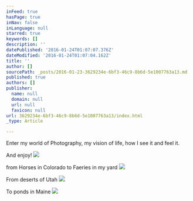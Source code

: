 ```yaml
---
inFeed: true
hasPage: true
inNav: false
inLanguage: null
starred: true
keywords: []
description: ''
datePublished: '2016-01-24T01:07:07.376Z'
dateModified: '2016-01-24T01:07:04.162Z'
title: ''
author: []
sourcePath: _posts/2016-01-23-3629234e-6bf3-46c9-8b6d-5e1007763a13.md
published: true
authors: []
publisher:
  name: null
  domain: null
  url: null
  favicon: null
url: 3629234e-6bf3-46c9-8b6d-5e1007763a13/index.html
_type: Article

---
```

Enter my world of Photography, my vision of life, how I see it and feel it. 

And enjoy!
![](https://the-grid-user-content.s3-us-west-2.amazonaws.com/e9001c67-8294-4302-adb6-9e30bd4c0656.jpg)

from Horses in Colorado to Faeries in my yard
![](https://the-grid-user-content.s3-us-west-2.amazonaws.com/34d2aa1b-e578-46b5-919f-0d804701e21e.jpg)

From deserts of Utah
![](https://the-grid-user-content.s3-us-west-2.amazonaws.com/a1e45709-bc5d-4398-baab-9454389e24bd.jpg)

To ponds in Maine
![](https://the-grid-user-content.s3-us-west-2.amazonaws.com/b2584b01-f74e-4ed0-8e0d-ef03791c7140.jpg)